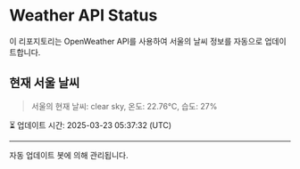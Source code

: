 
# Weather API Status

이 리포지토리는 OpenWeather API를 사용하여 서울의 날씨 정보를 자동으로 업데이트합니다.

## 현재 서울 날씨
> 서울의 현재 날씨: clear sky, 온도: 22.76°C, 습도: 27%

⏳ 업데이트 시간: 2025-03-23 05:37:32 (UTC)

---
자동 업데이트 봇에 의해 관리됩니다.
